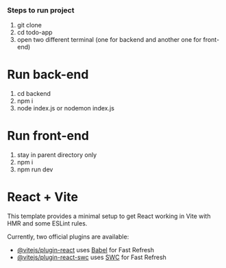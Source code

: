 ### Steps to run project
1. git clone
2. cd todo-app
3. open two different terminal (one for backend and another one for front-end)

# Run back-end
1. cd backend
2. npm i
3. node index.js or nodemon index.js

# Run front-end
1. stay in parent directory only
2. npm i
3. npm run dev

# React + Vite

This template provides a minimal setup to get React working in Vite with HMR and some ESLint rules.

Currently, two official plugins are available:

- [@vitejs/plugin-react](https://github.com/vitejs/vite-plugin-react/blob/main/packages/plugin-react/README.md) uses [Babel](https://babeljs.io/) for Fast Refresh
- [@vitejs/plugin-react-swc](https://github.com/vitejs/vite-plugin-react-swc) uses [SWC](https://swc.rs/) for Fast Refresh
